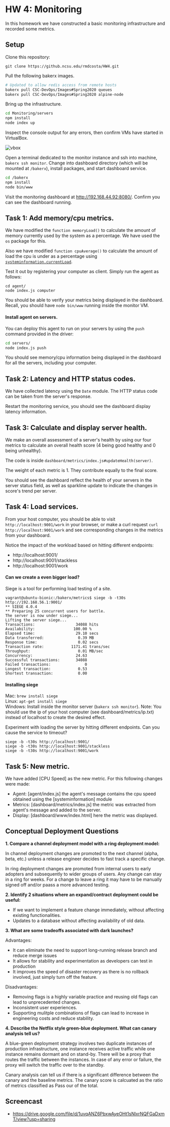 # HW 4: Monitoring

In this homework we have constructed a basic monitoring infrastructure and recorded some metrics.

## Setup

Clone this repository:
```
git clone https://github.ncsu.edu/rmdcosta/HW4.git
```

Pull the following bakerx images.

```bash
# Updated to allow redis access from remote hosts
bakerx pull CSC-DevOps/Images#Spring2020 queues
bakerx pull CSC-DevOps/Images#Spring2020 alpine-node
```

Bring up the infrastructure.

```bash
cd Monitoring/servers
npm install
node index up
```

Inspect the console output for any errors, then confirm VMs have started in VirtualBox.

![vbox](img/vbox.png)

Open a terminal dedicated to the monitor instance and ssh into machine, `bakerx ssh monitor`.
Change into dashboard directory (which will be mounted at `/bakerx`), install packages, and start dashboard service.

```bash
cd /bakerx
npm install
node bin/www
```

Visit the monitoring dashboard at http://192.168.44.92:8080/. Confirm you can see the dashboard running.


## Task 1: Add memory/cpu metrics.

We have modified the `function memoryLoad()` to calculate the amount of memory currently used by the system as a percentage. We have used the `os` package for this.

Also we have modified `function cpuAverage()` to calculate the amount of load the cpu is under as a percentage using [`systeminformation.currentLoad`](https://www.npmjs.com/package/systeminformation#8-current-load-processes--services).


Test it out by registering your computer as client. Simply run the agent as follows:

```
cd agent/
node index.js computer
```

You should be able to verify your metrics being displayed in the dashboard. Recall, you should have `node bin/www` running inside the monitor VM.

#### Install agent on servers.

You can deploy this agent to run on your servers by using the `push` command provided in the driver:

```bash
cd servers/
node index.js push
```

You should see memory/cpu information being displayed in the dashboard for all the servers, including your computer.

## Task 2: Latency and HTTP status codes.

We have collected latency using the `Date` module. The HTTP status code can be taken from the server's response.

Restart the monitoring service, you should see the dashboard display latency information.

## Task 3: Calculate and display server health.

We make an overall assessment of a server's health by using our four metrics to calculate an overall health score (4 being good healthy and 0 being unhealthy).

The code is inside `dashboard/metrics/index.js#updateHealth(server)`.

The weight of each metric is 1. They contribute equally to the final score.

You should see the dashboard reflect the health of your servers in the server status field, as well as sparkline update to indicate the changes in score's trend per server.

## Task 4: Load services.

From your host computer, you should be able to visit `http://localhost:9001/work` in your browser, or make a curl request `curl http://localhost:9001/work` and see corresponding changes in the metrics from your dashboard.

Notice the impact of the workload based on hitting different endpoints:

* http://localhost:9001/
* http://localhost:9001/stackless
* http://localhost:9001/work


#### Can we create a even bigger load?

Siege is a tool for performing load testing of a site.

```
vagrant@ubuntu-bionic:/bakerx/metrics$ siege -b -t30s http://192.168.56.1:9001/
** SIEGE 4.0.4
** Preparing 25 concurrent users for battle.
The server is now under siege...
Lifting the server siege...
Transactions:                  34088 hits
Availability:                 100.00 %
Elapsed time:                  29.10 secs
Data transferred:               0.39 MB
Response time:                  0.02 secs
Transaction rate:            1171.41 trans/sec
Throughput:                     0.01 MB/sec
Concurrency:                   24.63
Successful transactions:       34088
Failed transactions:               0
Longest transaction:            0.53
Shortest transaction:           0.00
```

#### Installing siege

Mac: `brew install siege`  
Linux: `apt-get install siege`  
Windows: Install inside the monitor server (`bakerx ssh monitor`). Note: You should use the ip of your host computer (see dashboard/metrics/ip.txt) instead of localhost to create the desired effect.

Experiment with loading the server by hitting different endpoints. Can you cause the service to timeout?
```
siege -b -t30s http://localhost:9001/
siege -b -t30s http://localhost:9001/stackless
siege -b -t30s http://localhost:9001/work
```

## Task 5: New metric.

We have added [CPU Speed] as the new metric. For this following changes were made:
* Agent: [agent/index.js] the agent's message contains the cpu speed obtained using the [systeminformation] module
* Metrics: [dashboard/metrics/index.js] the metric was extracted from agent's message and added to the server.
* Display: [dashboard/www/index.html] here the metric was displayed.

## Conceptual Deployment Questions

**1. Compare a channel deployment model with a ring deployment model:**

In channel deployment changes are promoted to the next channel (alpha, beta, etc.) unless a release engineer decides to fast track a specific change.

In ring deployment changes are promoted from internal users to early adopters and subsequently to wider groups of users. Any change can stay in a ring for weeks. For a change to leave a ring it may have to be manually signed off and/or paass a more advanced testing. 

**2. Identify 2 situations where an expand/contract deployment could be useful:**

* If we want to implement a feature change immediately, without affecting existing functionalities.
* Updates to a database without affecting availability of old data.

**3. What are some tradeoffs associated with dark launches?**

Advantages:
* It can eliminate the need to support long-running release branch and reduce merge issues
* It allows for stability and experimentation as developers can test in production
* It improves the speed of disaster recovery as there is no rollback involved, just simply turn off the feature.

Disadvantages:
* Removing flags is a highly variable practice and reusing old flags can lead to unprecedented changes.
* Inconsistent user experiences.
* Supporting mulitple combinations of flags can lead to increase in engineering costs and reduce stability.

**4. Describe the Netflix style green-blue deployment. What can canary analysis tell us?**
	
A blue-green deployment strategy involves two duplicate instances of production infrastructure, one instance receives active traffic while one instance remains dormant and on stand-by. There will be a proxy that routes the traffic between the instances. In case of any error or failure, the proxy will switch the traffic over to the standby.

Canary analysis can tell us if there is a significant difference between the canary and the baseline metrics. The canary score is calcuated as the ratio of metrics classified as Pass our of the total.

## Screencast

* https://drive.google.com/file/d/1uvqANZ6PbxwAyeOHt1sNlxrNQFGaDxmT/view?usp=sharing

